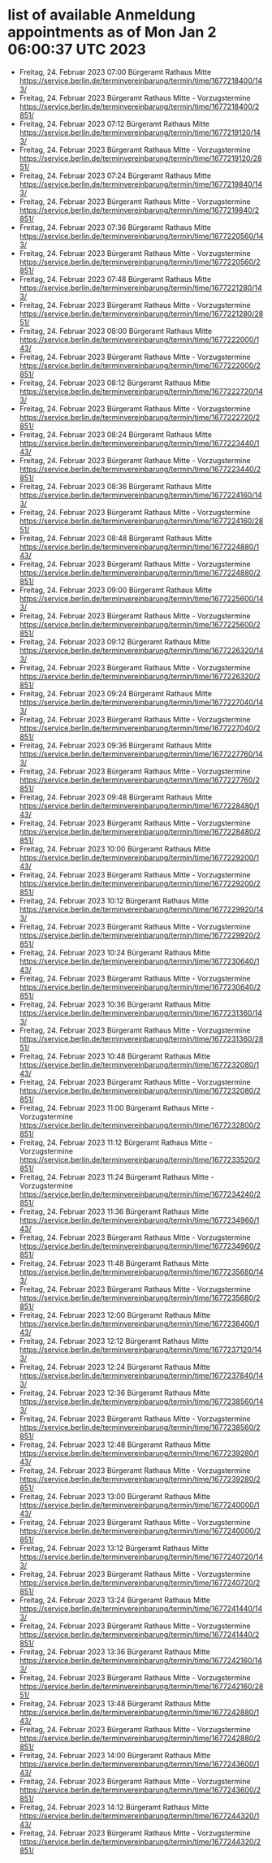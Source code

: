 # list of available Anmeldung appointments as of Mon Jan  2 06:00:37 UTC 2023
- Freitag, 24. Februar 2023 07:00 Bürgeramt Rathaus Mitte https://service.berlin.de/terminvereinbarung/termin/time/1677218400/143/
- Freitag, 24. Februar 2023  Bürgeramt Rathaus Mitte - Vorzugstermine https://service.berlin.de/terminvereinbarung/termin/time/1677218400/2851/
- Freitag, 24. Februar 2023 07:12 Bürgeramt Rathaus Mitte https://service.berlin.de/terminvereinbarung/termin/time/1677219120/143/
- Freitag, 24. Februar 2023  Bürgeramt Rathaus Mitte - Vorzugstermine https://service.berlin.de/terminvereinbarung/termin/time/1677219120/2851/
- Freitag, 24. Februar 2023 07:24 Bürgeramt Rathaus Mitte https://service.berlin.de/terminvereinbarung/termin/time/1677219840/143/
- Freitag, 24. Februar 2023  Bürgeramt Rathaus Mitte - Vorzugstermine https://service.berlin.de/terminvereinbarung/termin/time/1677219840/2851/
- Freitag, 24. Februar 2023 07:36 Bürgeramt Rathaus Mitte https://service.berlin.de/terminvereinbarung/termin/time/1677220560/143/
- Freitag, 24. Februar 2023  Bürgeramt Rathaus Mitte - Vorzugstermine https://service.berlin.de/terminvereinbarung/termin/time/1677220560/2851/
- Freitag, 24. Februar 2023 07:48 Bürgeramt Rathaus Mitte https://service.berlin.de/terminvereinbarung/termin/time/1677221280/143/
- Freitag, 24. Februar 2023  Bürgeramt Rathaus Mitte - Vorzugstermine https://service.berlin.de/terminvereinbarung/termin/time/1677221280/2851/
- Freitag, 24. Februar 2023 08:00 Bürgeramt Rathaus Mitte https://service.berlin.de/terminvereinbarung/termin/time/1677222000/143/
- Freitag, 24. Februar 2023  Bürgeramt Rathaus Mitte - Vorzugstermine https://service.berlin.de/terminvereinbarung/termin/time/1677222000/2851/
- Freitag, 24. Februar 2023 08:12 Bürgeramt Rathaus Mitte https://service.berlin.de/terminvereinbarung/termin/time/1677222720/143/
- Freitag, 24. Februar 2023  Bürgeramt Rathaus Mitte - Vorzugstermine https://service.berlin.de/terminvereinbarung/termin/time/1677222720/2851/
- Freitag, 24. Februar 2023 08:24 Bürgeramt Rathaus Mitte https://service.berlin.de/terminvereinbarung/termin/time/1677223440/143/
- Freitag, 24. Februar 2023  Bürgeramt Rathaus Mitte - Vorzugstermine https://service.berlin.de/terminvereinbarung/termin/time/1677223440/2851/
- Freitag, 24. Februar 2023 08:36 Bürgeramt Rathaus Mitte https://service.berlin.de/terminvereinbarung/termin/time/1677224160/143/
- Freitag, 24. Februar 2023  Bürgeramt Rathaus Mitte - Vorzugstermine https://service.berlin.de/terminvereinbarung/termin/time/1677224160/2851/
- Freitag, 24. Februar 2023 08:48 Bürgeramt Rathaus Mitte https://service.berlin.de/terminvereinbarung/termin/time/1677224880/143/
- Freitag, 24. Februar 2023  Bürgeramt Rathaus Mitte - Vorzugstermine https://service.berlin.de/terminvereinbarung/termin/time/1677224880/2851/
- Freitag, 24. Februar 2023 09:00 Bürgeramt Rathaus Mitte https://service.berlin.de/terminvereinbarung/termin/time/1677225600/143/
- Freitag, 24. Februar 2023  Bürgeramt Rathaus Mitte - Vorzugstermine https://service.berlin.de/terminvereinbarung/termin/time/1677225600/2851/
- Freitag, 24. Februar 2023 09:12 Bürgeramt Rathaus Mitte https://service.berlin.de/terminvereinbarung/termin/time/1677226320/143/
- Freitag, 24. Februar 2023  Bürgeramt Rathaus Mitte - Vorzugstermine https://service.berlin.de/terminvereinbarung/termin/time/1677226320/2851/
- Freitag, 24. Februar 2023 09:24 Bürgeramt Rathaus Mitte https://service.berlin.de/terminvereinbarung/termin/time/1677227040/143/
- Freitag, 24. Februar 2023  Bürgeramt Rathaus Mitte - Vorzugstermine https://service.berlin.de/terminvereinbarung/termin/time/1677227040/2851/
- Freitag, 24. Februar 2023 09:36 Bürgeramt Rathaus Mitte https://service.berlin.de/terminvereinbarung/termin/time/1677227760/143/
- Freitag, 24. Februar 2023  Bürgeramt Rathaus Mitte - Vorzugstermine https://service.berlin.de/terminvereinbarung/termin/time/1677227760/2851/
- Freitag, 24. Februar 2023 09:48 Bürgeramt Rathaus Mitte https://service.berlin.de/terminvereinbarung/termin/time/1677228480/143/
- Freitag, 24. Februar 2023  Bürgeramt Rathaus Mitte - Vorzugstermine https://service.berlin.de/terminvereinbarung/termin/time/1677228480/2851/
- Freitag, 24. Februar 2023 10:00 Bürgeramt Rathaus Mitte https://service.berlin.de/terminvereinbarung/termin/time/1677229200/143/
- Freitag, 24. Februar 2023  Bürgeramt Rathaus Mitte - Vorzugstermine https://service.berlin.de/terminvereinbarung/termin/time/1677229200/2851/
- Freitag, 24. Februar 2023 10:12 Bürgeramt Rathaus Mitte https://service.berlin.de/terminvereinbarung/termin/time/1677229920/143/
- Freitag, 24. Februar 2023  Bürgeramt Rathaus Mitte - Vorzugstermine https://service.berlin.de/terminvereinbarung/termin/time/1677229920/2851/
- Freitag, 24. Februar 2023 10:24 Bürgeramt Rathaus Mitte https://service.berlin.de/terminvereinbarung/termin/time/1677230640/143/
- Freitag, 24. Februar 2023  Bürgeramt Rathaus Mitte - Vorzugstermine https://service.berlin.de/terminvereinbarung/termin/time/1677230640/2851/
- Freitag, 24. Februar 2023 10:36 Bürgeramt Rathaus Mitte https://service.berlin.de/terminvereinbarung/termin/time/1677231360/143/
- Freitag, 24. Februar 2023  Bürgeramt Rathaus Mitte - Vorzugstermine https://service.berlin.de/terminvereinbarung/termin/time/1677231360/2851/
- Freitag, 24. Februar 2023 10:48 Bürgeramt Rathaus Mitte https://service.berlin.de/terminvereinbarung/termin/time/1677232080/143/
- Freitag, 24. Februar 2023  Bürgeramt Rathaus Mitte - Vorzugstermine https://service.berlin.de/terminvereinbarung/termin/time/1677232080/2851/
- Freitag, 24. Februar 2023 11:00 Bürgeramt Rathaus Mitte - Vorzugstermine https://service.berlin.de/terminvereinbarung/termin/time/1677232800/2851/
- Freitag, 24. Februar 2023 11:12 Bürgeramt Rathaus Mitte - Vorzugstermine https://service.berlin.de/terminvereinbarung/termin/time/1677233520/2851/
- Freitag, 24. Februar 2023 11:24 Bürgeramt Rathaus Mitte - Vorzugstermine https://service.berlin.de/terminvereinbarung/termin/time/1677234240/2851/
- Freitag, 24. Februar 2023 11:36 Bürgeramt Rathaus Mitte https://service.berlin.de/terminvereinbarung/termin/time/1677234960/143/
- Freitag, 24. Februar 2023  Bürgeramt Rathaus Mitte - Vorzugstermine https://service.berlin.de/terminvereinbarung/termin/time/1677234960/2851/
- Freitag, 24. Februar 2023 11:48 Bürgeramt Rathaus Mitte https://service.berlin.de/terminvereinbarung/termin/time/1677235680/143/
- Freitag, 24. Februar 2023  Bürgeramt Rathaus Mitte - Vorzugstermine https://service.berlin.de/terminvereinbarung/termin/time/1677235680/2851/
- Freitag, 24. Februar 2023 12:00 Bürgeramt Rathaus Mitte https://service.berlin.de/terminvereinbarung/termin/time/1677236400/143/
- Freitag, 24. Februar 2023 12:12 Bürgeramt Rathaus Mitte https://service.berlin.de/terminvereinbarung/termin/time/1677237120/143/
- Freitag, 24. Februar 2023 12:24 Bürgeramt Rathaus Mitte https://service.berlin.de/terminvereinbarung/termin/time/1677237840/143/
- Freitag, 24. Februar 2023 12:36 Bürgeramt Rathaus Mitte https://service.berlin.de/terminvereinbarung/termin/time/1677238560/143/
- Freitag, 24. Februar 2023  Bürgeramt Rathaus Mitte - Vorzugstermine https://service.berlin.de/terminvereinbarung/termin/time/1677238560/2851/
- Freitag, 24. Februar 2023 12:48 Bürgeramt Rathaus Mitte https://service.berlin.de/terminvereinbarung/termin/time/1677239280/143/
- Freitag, 24. Februar 2023  Bürgeramt Rathaus Mitte - Vorzugstermine https://service.berlin.de/terminvereinbarung/termin/time/1677239280/2851/
- Freitag, 24. Februar 2023 13:00 Bürgeramt Rathaus Mitte https://service.berlin.de/terminvereinbarung/termin/time/1677240000/143/
- Freitag, 24. Februar 2023  Bürgeramt Rathaus Mitte - Vorzugstermine https://service.berlin.de/terminvereinbarung/termin/time/1677240000/2851/
- Freitag, 24. Februar 2023 13:12 Bürgeramt Rathaus Mitte https://service.berlin.de/terminvereinbarung/termin/time/1677240720/143/
- Freitag, 24. Februar 2023  Bürgeramt Rathaus Mitte - Vorzugstermine https://service.berlin.de/terminvereinbarung/termin/time/1677240720/2851/
- Freitag, 24. Februar 2023 13:24 Bürgeramt Rathaus Mitte https://service.berlin.de/terminvereinbarung/termin/time/1677241440/143/
- Freitag, 24. Februar 2023  Bürgeramt Rathaus Mitte - Vorzugstermine https://service.berlin.de/terminvereinbarung/termin/time/1677241440/2851/
- Freitag, 24. Februar 2023 13:36 Bürgeramt Rathaus Mitte https://service.berlin.de/terminvereinbarung/termin/time/1677242160/143/
- Freitag, 24. Februar 2023  Bürgeramt Rathaus Mitte - Vorzugstermine https://service.berlin.de/terminvereinbarung/termin/time/1677242160/2851/
- Freitag, 24. Februar 2023 13:48 Bürgeramt Rathaus Mitte https://service.berlin.de/terminvereinbarung/termin/time/1677242880/143/
- Freitag, 24. Februar 2023  Bürgeramt Rathaus Mitte - Vorzugstermine https://service.berlin.de/terminvereinbarung/termin/time/1677242880/2851/
- Freitag, 24. Februar 2023 14:00 Bürgeramt Rathaus Mitte https://service.berlin.de/terminvereinbarung/termin/time/1677243600/143/
- Freitag, 24. Februar 2023  Bürgeramt Rathaus Mitte - Vorzugstermine https://service.berlin.de/terminvereinbarung/termin/time/1677243600/2851/
- Freitag, 24. Februar 2023 14:12 Bürgeramt Rathaus Mitte https://service.berlin.de/terminvereinbarung/termin/time/1677244320/143/
- Freitag, 24. Februar 2023  Bürgeramt Rathaus Mitte - Vorzugstermine https://service.berlin.de/terminvereinbarung/termin/time/1677244320/2851/
